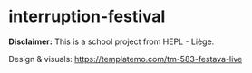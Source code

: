 # interruption-festival

**Disclaimer:** This is a school project from HEPL - Liège.

Design & visuals: https://templatemo.com/tm-583-festava-live
